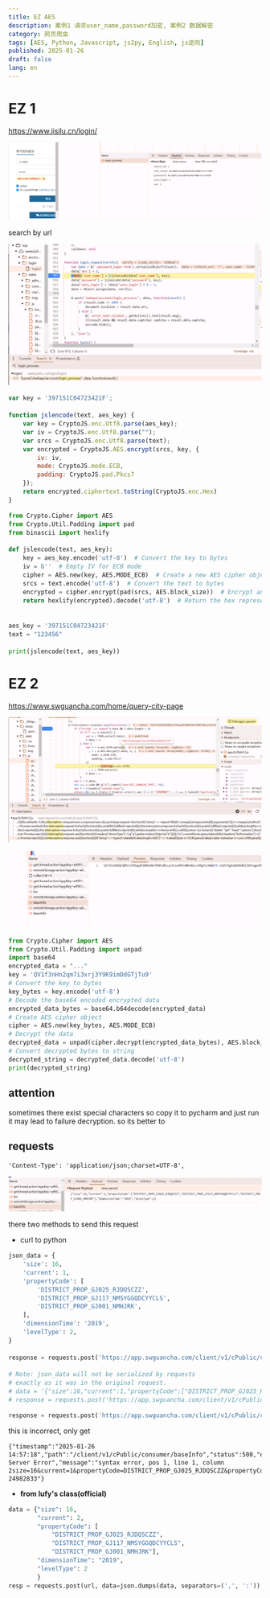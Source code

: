 ```yaml
---
title: EZ AES
description: 案例1 请求user_name,password加密, 案例2 数据解密
category: 网页爬虫
tags: [AES, Python, Javascript, js2py, English, js逆向]
published: 2025-01-26
draft: false
lang: en
---
```


# EZ 1

https://www.jisilu.cn/login/

![image-20250126142019719](jisilu集思录.assets/image-20250126142019719.png)

search by url

![image-20250126142305957](jisilu集思录.assets/image-20250126142305957.png)

```javascript
var key = '397151C04723421F';

function jslencode(text, aes_key) {
    var key = CryptoJS.enc.Utf8.parse(aes_key);
    var iv = CryptoJS.enc.Utf8.parse("");
    var srcs = CryptoJS.enc.Utf8.parse(text);
    var encrypted = CryptoJS.AES.encrypt(srcs, key, {
        iv: iv,
        mode: CryptoJS.mode.ECB,
        padding: CryptoJS.pad.Pkcs7
    });
    return encrypted.ciphertext.toString(CryptoJS.enc.Hex)
}
```

```python
from Crypto.Cipher import AES
from Crypto.Util.Padding import pad
from binascii import hexlify

def jslencode(text, aes_key):
    key = aes_key.encode('utf-8')  # Convert the key to bytes
    iv = b''  # Empty IV for ECB mode
    cipher = AES.new(key, AES.MODE_ECB)  # Create a new AES cipher object
    srcs = text.encode('utf-8')  # Convert the text to bytes
    encrypted = cipher.encrypt(pad(srcs, AES.block_size))  # Encrypt and pad the text
    return hexlify(encrypted).decode('utf-8')  # Return the hex representation of the ciphertext


aes_key = '397151C04723421F'
text = "123456"

print(jslencode(text, aes_key))
```

# EZ 2

https://www.swguancha.com/home/query-city-page

![image-20250126144150546](jisilu集思录.assets/image-20250126144150546.png)

![image-20250126144222088](jisilu集思录.assets/image-20250126144222088.png)

```python
from Crypto.Cipher import AES
from Crypto.Util.Padding import unpad
import base64
encrypted_data = "..."
key = 'QV1f3nHn2qm7i3xrj3Y9K9imDdGTjTu9'
# Convert the key to bytes
key_bytes = key.encode('utf-8')
# Decode the base64 encoded encrypted data
encrypted_data_bytes = base64.b64decode(encrypted_data)
# Create AES cipher object
cipher = AES.new(key_bytes, AES.MODE_ECB)
# Decrypt the data
decrypted_data = unpad(cipher.decrypt(encrypted_data_bytes), AES.block_size)
# Convert decrypted bytes to string
decrypted_string = decrypted_data.decode('utf-8')
print(decrypted_string)
```

## attention

sometimes there exist special characters so copy it to pycharm and just run it may lead to failure decryption. so its better to 

## requests

```
'Content-Type': 'application/json;charset=UTF-8',
```

![image-20250126145239464](jisilu集思录.assets/image-20250126145239464.png)

there two methods to send this request

- curl to python

```python
json_data = {
    'size': 16,
    'current': 1,
    'propertyCode': [
        'DISTRICT_PROP_GJ025_RJDQSCZZ',
        'DISTRICT_PROP_GJ117_NMSYGGQDCYYCLS',
        'DISTRICT_PROP_GJ001_NMHJRK',
    ],
    'dimensionTime': '2019',
    'levelType': 2,
}

response = requests.post('https://app.swguancha.com/client/v1/cPublic/consumer/baseInfo', headers=headers, json=json_data)

# Note: json_data will not be serialized by requests
# exactly as it was in the original request.
# data = '{"size":16,"current":1,"propertyCode":["DISTRICT_PROP_GJ025_RJDQSCZZ","DISTRICT_PROP_GJ117_NMSYGGQDCYYCLS","DISTRICT_PROP_GJ001_NMHJRK"],"dimensionTime":"2019","levelType":2}'
# response = requests.post('https://app.swguancha.com/client/v1/cPublic/consumer/baseInfo', headers=headers, data=data)
```

```python
response = requests.post('https://app.swguancha.com/client/v1/cPublic/consumer/baseInfo', headers=headers, data=json_data)  
```

this is incorrect, only get

```
{"timestamp":"2025-01-26 14:57:18","path":"/client/v1/cPublic/consumer/baseInfo","status":500,"error":"Internal Server Error","message":"syntax error, pos 1, line 1, column 2size=16&current=1&propertyCode=DISTRICT_PROP_GJ025_RJDQSCZZ&propertyCode=DISTRICT_PROP_GJ117_NMSYGGQDCYYCLS&propertyCode=DISTRICT_PROP_GJ001_NMHJRK&dimensionTime=2019&levelType=2","requestId":"40fd2dc9-24982833"}
```

- **from lufy's class(official)**

```python
data = {"size": 16,
        "current": 2,
        "propertyCode": [
            "DISTRICT_PROP_GJ025_RJDQSCZZ",
            "DISTRICT_PROP_GJ117_NMSYGGQDCYYCLS",
            "DISTRICT_PROP_GJ001_NMHJRK"],
        "dimensionTime": "2019",
        "levelType": 2
        }
resp = requests.post(url, data=json.dumps(data, separators=(',', ':')), headers=my_headers)
```

